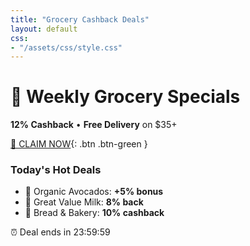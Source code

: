 ```yaml
---
title: "Grocery Cashback Deals"
layout: default
css:
- "/assets/css/style.css"
---
```

# 🍎 Weekly Grocery Specials  
**12% Cashback** • **Free Delivery** on $35+  

[🛒 CLAIM NOW](https://playabledownload.com/1802469){: .btn .btn-green }  

### Today's Hot Deals
- 🥑 Organic Avocados: **+5% bonus**  
- 🥛 Great Value Milk: **8% back**  
- 🍞 Bread & Bakery: **10% cashback**  

<div class="alert">
⏰ Deal ends in <span id="countdown">23:59:59</span>  
</div>
